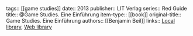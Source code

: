 tags:: [[game studies]]
date:: 2013
publisher:: LIT Verlag
series:: Red Guide
title:: @Game Studies. Eine Einführung
item-type:: [[book]]
original-title:: Game Studies. Eine Einführung
authors:: [[Benjamin Beil]]
links:: [Local library](zotero://select/groups/2386895/items/9L4MPAQZ), [Web library](https://www.zotero.org/groups/2386895/items/9L4MPAQZ)
